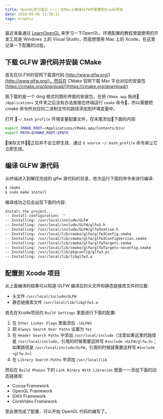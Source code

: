 ```yaml
---
title: OpenGL学习笔记（一）：在Mac上编译GLFW并配置到Xcode项目
date: 2018-09-05 11:58:11
tags: Graphic
---
```


最近准备通过 [LearnOpenGL](https://learnopengl-cn.github.io/) 来学习一下OpenGL，环境配置的教程里面使用的开发工具是 Windows 上的 Visual Studio，而我想使用 Mac 上的 Xcode，在这里记录一下配置的过程。

## 下载 GLFW 源代码并安装 CMake

首先在GLFW的官网下载源代码 [http://www.glfw.org/](http://www.glfw.org/)，然后在 CMake 官网下载 Mac 平台对应的安装包 [https://cmake.org/download/](https://cmake.org/download/)

我下载的是一个 dmg 格式的图形界面的安装包，在把 `CMake.app` 拖进 `/Applications` 文件夹之后没有办法直接在终端运行 `cmake` 命令，所以需要把 cmake 命令所对应的二进制文件的路径添加到环境变量中。

打开 `~/.bash_profile` 环境变量配置文件，在末尾添加下面的内容:

```bash
export CMAKE_ROOT=/Applications/CMake.app/Contents/bin/
export PATH=$CMAKE_ROOT:$PATH
```

保存文件之后并不会立即生效，通过 `$ source ~/.bash_profile` 命令来让它立即生效。

## 编译 GLFW 源代码

从终端进入到解压完成的 glfw 源代码的目录，依次运行下面的命令来进行编译:

```bash
$ cmake .
$ sudo make install
```

编译成功之后会出现下面的内容:

```bash
Install the project...
-- Install configuration: ""
-- Installing: /usr/local/include/GLFW
-- Installing: /usr/local/include/GLFW/glfw3.h
-- Installing: /usr/local/include/GLFW/glfw3native.h
-- Installing: /usr/local/lib/cmake/glfw/glfw3Config.cmake
-- Installing: /usr/local/lib/cmake/glfw/glfw3ConfigVersion.cmake
-- Installing: /usr/local/lib/cmake/glfw/glfwTargets.cmake
-- Installing: /usr/local/lib/cmake/glfw/glfwTargets-noconfig.cmake
-- Installing: /usr/local/lib/pkgconfig/glfw3.pc
-- Installing: /usr/local/lib/libglfw3.a
```

## 配置到 Xcode 项目

从上面编译的结果可以知道 GLFW 编译后的头文件和静态链接库文件的位置:

- 头文件 `/usr/local/include/GLFW`
- 静态链接库文件 `/usr/local/lib/libglfw3.a`

首先在Xcode项目的 `Build Settings` 里面进行下面的配置:

1. 在 `Other Linker Flags` 里面添加 `-lGLFW3`
2. 把 `Always Search User Paths` 设置为 `Yes`
3. 在 `Header Search Paths` 中添加 `/usr/local/include`（注意如果这里的路径是 `/usr/local/include`，引用的时候需要这样写 `#include <GLFW/glfw.h>`；如果路径是 `/usr/local/include/GLFW`，引用的时候就需要这样写 `#include <glfw.h>`）
4. 在 `Library Search Paths` 中添加 `/usr/local/lib`

然后在 `Build Phases` 下的 `Link Binary With Libraries` 里面一一添加下面的动态链接库:
- Cocoa Framework
- OpenGL Framework
- IOKit Framework
- CoreVideo Framework

至此便完成了配置，可以开始 OpenGL 代码的编写了。